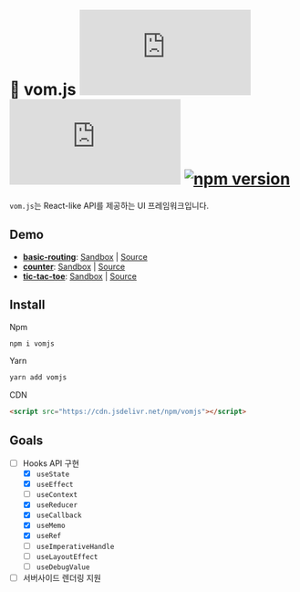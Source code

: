 # :eyes: vom.js [![gzip size](https://img.badgesize.io/https://cdn.jsdelivr.net/npm/vomjs/dist/vom.js?label=gzip&compression=gzip)](https://cdn.jsdelivr.net/npm/vomjs/dist/vom.js) [![brotli size](https://img.badgesize.io/https://cdn.jsdelivr.net/npm/vomjs/dist/vom.js?label=brotli&compression=brotli)](https://cdn.jsdelivr.net/npm/vomjs/dist/vom.js) [![npm version](https://img.shields.io/npm/v/vomjs)](https://npmjs.com/package/vomjs)

`vom.js`는 React-like API를 제공하는 UI 프레임워크입니다.


## Demo

- [**basic-routing**](https://f3udr.csb.app): [Sandbox](https://codesandbox.io/s/f3udr) | [Source](examples/basic-routing)
- [**counter**](https://ci6sp.csb.app): [Sandbox](https://codesandbox.io/s/ci6sp) | [Source](examples/counter)
- [**tic-tac-toe**](https://hm5wl.csb.app): [Sandbox](https://codesandbox.io/s/hm5wl) | [Source](examples/tic-tac-toe)

## Install

Npm
```sh
npm i vomjs
```

Yarn
```sh
yarn add vomjs
```

CDN
```html
<script src="https://cdn.jsdelivr.net/npm/vomjs"></script>
```

## Goals
- [ ] Hooks API 구현
  - [x] `useState`
  - [x] `useEffect`
  - [ ] `useContext`
  - [x] `useReducer`
  - [x] `useCallback`
  - [x] `useMemo`
  - [x] `useRef`
  - [ ] `useImperativeHandle`
  - [ ] `useLayoutEffect`
  - [ ] `useDebugValue`
- [ ] 서버사이드 렌더링 지원

